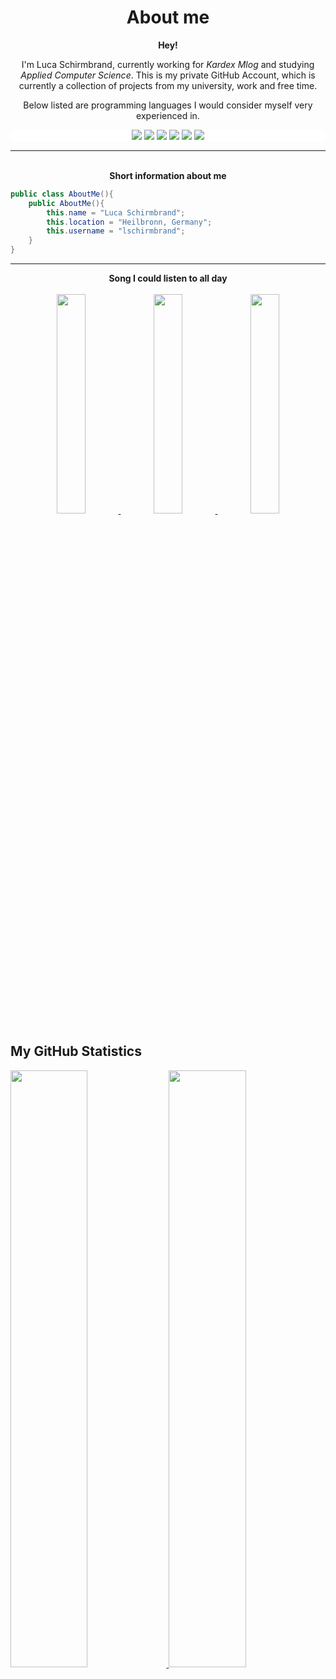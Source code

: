 <h1 align="center">
  <b>About me</b>
</h1>

<div align="center">
<b>Hey!</b>
<p>I'm Luca Schirmbrand, currently working for <i>Kardex Mlog</i> and studying <i>Applied Computer Science</i>.
This is my private GitHub Account, which is currently a collection of projects from my university, work and free time.</p>
</div>

<p>
<div align="center">
	<p>Below listed are programming languages I would consider myself very experienced in.</p>
	<div style="background-color:white">
	  <img src="https://img.shields.io/badge/c%23-%23239120.svg?style=for-the-badge&logo=c-sharp&logoColor=white">
	  <img src="https://img.shields.io/badge/java-%23ED8B00.svg?style=for-the-badge&logo=java&logoColor=white">
	  <img src="https://img.shields.io/badge/javascript-%23323330.svg?style=for-the-badge&logo=javascript&logoColor=%23F7DF1E">
	  <img src="https://img.shields.io/badge/typescript-%23007ACC.svg?style=for-the-badge&logo=typescript&logoColor=white">
	  <img src="https://img.shields.io/badge/html5-%23E34F26.svg?style=for-the-badge&logo=html5&logoColor=white">
	  <img src="https://img.shields.io/badge/css3-%231572B6.svg?style=for-the-badge&logo=css3&logoColor=white">
	</div>
</div>
</p>

<hr>
<br>

<div align="center">
<b>Short information about me</b>
</div>

```c#
public class AboutMe(){
	public AboutMe(){
		this.name = "Luca Schirmbrand";
		this.location = "Heilbronn, Germany";
		this.username = "lschirmbrand";
	}
}
```
<hr>

<div align="center" width="100%">
<b>Song I could listen to all day</b>
<br>
<br>
  <a href="https://open.spotify.com/track/3pf96IFggfQuT6Gafqx2rt?si=1528fa80ae714e6c">
	<img src="https://media0.giphy.com/media/mXbQ2IU02cGRhBO2ye/giphy.gif" width="30%">
	<img src="https://media.hitparade.ch/cover/big/boney_m-sunny_s_8.jpg" width="30%">
   	<img src="https://media0.giphy.com/media/mXbQ2IU02cGRhBO2ye/giphy.gif" width="30%">
  </a>
</div>


## My GitHub Statistics

<p align="left">
  <a href="https://abhigyantrips.dev/">
  <img width="49.5%" src="https://github-readme-stats.vercel.app/api?username=lschirmbrand&show_icons=true&theme=dracula&hide_border=false" />
    <img width="49.5%" src="https://github-readme-streak-stats.herokuapp.com/?user=lschirmbrand&theme=dracula&hide_border=false" />
  </a>
</p>
